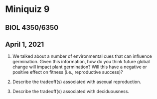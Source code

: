 # Miniquiz 9
## BIOL 4350/6350
## April 1, 2021

1. We talked about a number of environmental cues that can influence germination. 
Given this information, how do you think future global change will impact plant germination? 
Will this have a negative or positive effect on fitness (i.e., reproductive success)?

2. Describe the tradeoff(s) associated with asexual reproduction.

3. Describe the tradeoff(s) associated with deciduousness.